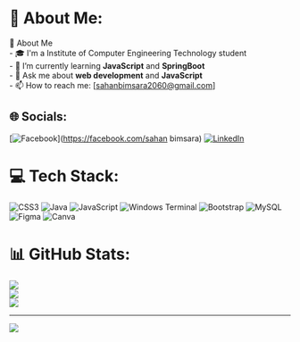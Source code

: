 # 💫 About Me:
🚀 About Me<br>- 🎓 I'm a Institute of Computer Engineering Technology student<br>- 🌱 I’m currently learning **JavaScript** and **SpringBoot**<br>- 💬 Ask me about **web development** and **JavaScript**<br>- 📫 How to reach me: [sahanbimsara2060@gmail.com]


## 🌐 Socials:
[![Facebook](https://img.shields.io/badge/Facebook-%231877F2.svg?logo=Facebook&logoColor=white)](https://facebook.com/sahan bimsara) [![LinkedIn](https://img.shields.io/badge/LinkedIn-%230077B5.svg?logo=linkedin&logoColor=white)](www.linkedin.com/in/sahan-bimsara-793b27264) 

# 💻 Tech Stack:
![CSS3](https://img.shields.io/badge/css3-%231572B6.svg?style=for-the-badge&logo=css3&logoColor=white) ![Java](https://img.shields.io/badge/java-%23ED8B00.svg?style=for-the-badge&logo=openjdk&logoColor=white) ![JavaScript](https://img.shields.io/badge/javascript-%23323330.svg?style=for-the-badge&logo=javascript&logoColor=%23F7DF1E) ![Windows Terminal](https://img.shields.io/badge/Windows%20Terminal-%234D4D4D.svg?style=for-the-badge&logo=windows-terminal&logoColor=white) ![Bootstrap](https://img.shields.io/badge/bootstrap-%238511FA.svg?style=for-the-badge&logo=bootstrap&logoColor=white) ![MySQL](https://img.shields.io/badge/mysql-4479A1.svg?style=for-the-badge&logo=mysql&logoColor=white) ![Figma](https://img.shields.io/badge/figma-%23F24E1E.svg?style=for-the-badge&logo=figma&logoColor=white) ![Canva](https://img.shields.io/badge/Canva-%2300C4CC.svg?style=for-the-badge&logo=Canva&logoColor=white)
# 📊 GitHub Stats:
![](https://github-readme-stats.vercel.app/api?username=sahanbimsara&theme=dark&hide_border=false&include_all_commits=true&count_private=true)<br/>
![](https://nirzak-streak-stats.vercel.app/?user=sahanbimsara&theme=dark&hide_border=false)<br/>
![](https://github-readme-stats.vercel.app/api/top-langs/?username=sahanbimsara&theme=dark&hide_border=false&include_all_commits=true&count_private=true&layout=compact)

---
[![](https://visitcount.itsvg.in/api?id=sahanbimsara&icon=0&color=0)](https://visitcount.itsvg.in)

<!-- Proudly created with GPRM ( https://gprm.itsvg.in ) -->
